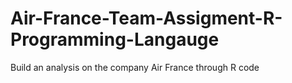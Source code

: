 # Air-France-Team-Assigment-R-Programming-Langauge
Build an analysis on the company Air France through R code
